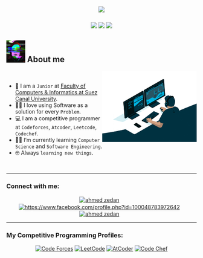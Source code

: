 <h1 align="center">
    <img src="https://readme-typing-svg.demolab.com?font=Righteous&size=35&center=true&vCenter=true&width=500&height=70&duration=4000&lines=Hi+There!+👋;+I'm Ahmed Zedan!;Front-End Developer;Competitive Programmer;1x ECPC" />
</h1>
<div align="center">
    <a href="https://www.facebook.com/profile.php?id=100013486804562"><img src="https://img.shields.io/badge/facebook-%231FA1F1?style=flat&logo=facebook&logoColor=white"/></a>
    <a href="https://www.linkedin.com/in/ahmed-zedan-04589624a/"><img src="https://img.shields.io/badge/linkedin-%230177B5?style=flat&logo=linkedin&logoColor=white"/></a>
    <a href="https://www.instagram.com/ahmed_zedan111/"><img src="https://img.shields.io/badge/instagram-%23E4415F?style=flat&logo=instagram&logoColor=white"/></a>
</div>

 ## <picture><img src = "https://raw.githubusercontent.com/1Ahmedzedan/1Ahmedzedan/main/picture/giphy.gif" width = 50px></picture> About me
 
<picture><img align="right" src="https://raw.githubusercontent.com/1Ahmedzedan/1Ahmedzedan/main/picture/giphy%20(1).gif" width = 250px></picture>
<br>

- :school: I am a `Junior` at [Faculty of Computers & Informatics at Suez Canal University](http://suez.edu.eg/ar/?page_id=7325&lang=en).
- :technologist: I love using Software as a solution for every `Problem`.
- :computer: I am a competitive programmer at `Codeforces`, `Atcoder`, `Leetcode`, `Codechef`.
- :student: I’m currently learning `Computer Science` and `Software Engineering`.
- :nerd_face: Always `learning new things`.
<br>

<hr>
<h3 align="left">Connect with me:</h3>
<div align="center">
<a href="https://www.linkedin.com/in/ahmed-zedan-04589624a/" target="blank"><img align="center" src="https://raw.githubusercontent.com/rahuldkjain/github-profile-readme-generator/master/src/images/icons/Social/linked-in-alt.svg" alt="ahmed zedan" height="30" width="40" /></a> &nbsp;&nbsp;
<a href="https://www.facebook.com/profile.php?id=100013486804562" target="blank"><img align="center" src="https://raw.githubusercontent.com/rahuldkjain/github-profile-readme-generator/master/src/images/icons/Social/facebook.svg" alt="https://www.facebook.com/profile.php?id=100048783972642" height="30" width="40" /></a> &nbsp;&nbsp;
<a href="https://www.instagram.com/ahmed_zedan111/" target="blank"><img align="center" src="https://raw.githubusercontent.com/rahuldkjain/github-profile-readme-generator/master/src/images/icons/Social/instagram.svg" alt="ahmed zedan" height="30" width="40" /></a> &nbsp;&nbsp;
</div>

<hr>
<h3 align="left">My Competitive Programming Profiles: </h3>
<div align="center">
 <a href="https://codeforces.com/profile/AhmedZedan"><img src="https://img.icons8.com/external-tal-revivo-shadow-tal-revivo/50/000000/external-codeforces-programming-competitions-and-contests-programming-community-logo-shadow-tal-revivo.png" alt="Code Forces"/></a>
	<a href="https://leetcode.com/az15561888/"><img src="https://img.icons8.com/external-tal-revivo-shadow-tal-revivo/50/000000/external-level-up-your-coding-skills-and-quickly-land-a-job-logo-shadow-tal-revivo.png" alt="LeetCode"/></a>
	<a href="https://atcoder.jp/users/ahmedzedan114"><img src="https://i.ibb.co/Q9WSjDB/logo.png" alt="AtCoder" width = 60px/></a>
	<a href="https://www.codechef.com/users/ahmedzedan884"><img src="https://img.icons8.com/color/50/000000/codechef.png" alt="Code Chef"/></a>
</div>
